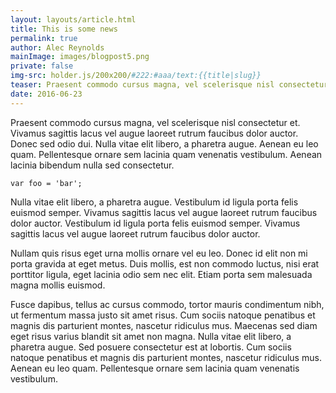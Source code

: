 ```yaml
---
layout: layouts/article.html
title: This is some news
permalink: true
author: Alec Reynolds
mainImage: images/blogpost5.png
private: false
img-src: holder.js/200x200/#222:#aaa/text:{{title|slug}}
teaser: Praesent commodo cursus magna, vel scelerisque nisl consectetur et. Vivamus sagittis lacus vel augue laoreet rutrum faucibus dolor auctor. Donec sed odio dui. Nulla vitae elit libero, a pharetra augue. Aenean eu leo quam. Pellentesque ornare sem lacinia quam venenatis vestibulum. Aenean lacinia bibendum nulla sed consectetur.
date: 2016-06-23
---
```


Praesent commodo cursus magna, vel scelerisque nisl consectetur et. Vivamus sagittis lacus vel augue laoreet rutrum faucibus dolor auctor. Donec sed odio dui. Nulla vitae elit libero, a pharetra augue. Aenean eu leo quam. Pellentesque ornare sem lacinia quam venenatis vestibulum. Aenean lacinia bibendum nulla sed consectetur.

```
var foo = 'bar';
```

Nulla vitae elit libero, a pharetra augue. Vestibulum id ligula porta felis euismod semper. Vivamus sagittis lacus vel augue laoreet rutrum faucibus dolor auctor. Vestibulum id ligula porta felis euismod semper. Vivamus sagittis lacus vel augue laoreet rutrum faucibus dolor auctor.

Nullam quis risus eget urna mollis ornare vel eu leo. Donec id elit non mi porta gravida at eget metus. Duis mollis, est non commodo luctus, nisi erat porttitor ligula, eget lacinia odio sem nec elit. Etiam porta sem malesuada magna mollis euismod.

Fusce dapibus, tellus ac cursus commodo, tortor mauris condimentum nibh, ut fermentum massa justo sit amet risus. Cum sociis natoque penatibus et magnis dis parturient montes, nascetur ridiculus mus. Maecenas sed diam eget risus varius blandit sit amet non magna. Nulla vitae elit libero, a pharetra augue. Sed posuere consectetur est at lobortis. Cum sociis natoque penatibus et magnis dis parturient montes, nascetur ridiculus mus. Aenean eu leo quam. Pellentesque ornare sem lacinia quam venenatis vestibulum.
